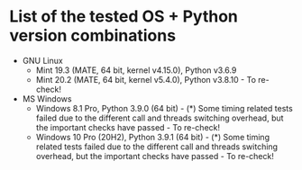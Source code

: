 # List of the tested OS + Python version combinations

* GNU Linux
  * Mint 19.3 (MATE, 64 bit, kernel v4.15.0), Python v3.6.9
  * Mint 20.2 (MATE, 64 bit, kernel v5.4.0), Python v3.8.10 - To re-check!
* MS Windows
  * Windows 8.1 Pro, Python 3.9.0 (64 bit) - (*) Some timing related tests failed due to the different call and threads switching overhead, but the important checks have passed - To re-check!
  * Windows 10 Pro (20H2), Python 3.9.1 (64 bit) - (*) Some timing related tests failed due to the different call and threads switching overhead, but the important checks have passed - To re-check!
